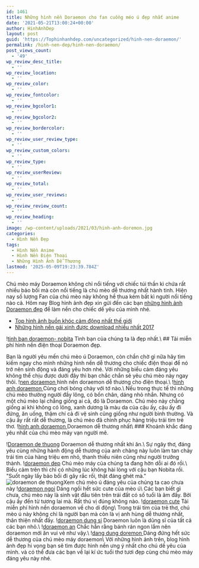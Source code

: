 ```yaml
---
id: 1461
title: Những hình nền Doraemon cho fan cuồng méo ú đẹp nhất anime
date: '2021-05-21T13:00:24+00:00'
author: HinhAnhDep
layout: post
guid: 'https://Tophinhanhdep.com/uncategorized/hinh-nen-doraemon/'
permalink: /hinh-nen-dep/hinh-nen-doraemon/
post_views_count:
  - '49'
wp_review_desc_title:
  - ''
wp_review_location:
  - ''
wp_review_color:
  - ''
wp_review_fontcolor:
  - ''
wp_review_bgcolor1:
  - ''
wp_review_bgcolor2:
  - ''
wp_review_bordercolor:
  - ''
wp_review_user_review_type:
  - ''
wp_review_custom_colors:
  - ''
wp_review_type:
  - ''
wp_review_userReview:
  - ''
wp_review_total:
  - ''
wp_review_user_reviews:
  - ''
wp_review_review_count:
  - ''
wp_review_heading:
  - ''
image: /wp-content/uploads/2021/03/hinh-anh-doremon.jpg
categories:
  - Hình Nền Đẹp
tags:
  - Hình Nền Anime
  - Hình Nền Điện Thoại
  - Những Hình Ảnh Dễ Thương
lastmod: '2025-05-09T19:23:39.784Z'
---
```

Chú mèo máy Doraemon không chỉ nổi tiếng với chiếc túi thần kì chứa rất nhiều bảo bối mà còn nổi tiếng là chú mèo dễ thương nhất hành tinh. Hiện nay số lượng Fan của chú mèo này không hề thua kém bất kì người nổi tiếng nào cả. Hôm nay Blog hình ảnh đẹp xin gửi đến các bạn [những hình ảnh Doraemon đẹp](https://tophinhanhdep.com/hinh-nen-dep/hinh-nen-doraemon/) để làm nền cho chiếc dế yêu của mình nhé.

- [Top hình ảnh buồn khóc cảm động nhất thế giới](https://tophinhanhdep.com/hinh-anh-buon/hinh-anh-buon-khoc/)
- [Những hình nền gái xinh được download nhiều nhất 2017](https://tophinhanhdep.com/hinh-nen-dep/hinh-nen-dien-thoai-gai-xinh/)

\![tinh ban doraemon- nobita](https://tophinhanhdep.com/wp-content/uploads/2021/03/Tinh-ban-Doraemon-Nobita.jpg) Tình bạn của chúng ta là đẹp nhất.\ ## Tải miễn phí hình nền điện thoại Doraemon đẹp.

Bạn là người yêu mến chú mèo ú Doraemon, còn chần chờ gì nữa hãy tìm kiếm ngay cho mình những hình nền dễ thương cho chiếc điện thoại để nó trở nên sinh động và đáng yêu hơn nhé. Với những biểu cảm đáng yêu không thể chịu được dưới đây thì bạn chắc chắn sẽ yêu chú mèo này ngay thôi. \![nen doraemon ](https://tophinhanhdep.com/wp-content/uploads/2021/03/nen-doraemon.jpg) hình nền doraemon dễ thương cho điện thoại.\ \![hinh anh doraemon ](https://tophinhanhdep.com/wp-content/uploads/2021/03/hinh-anh-doremon.jpg) Cùng chơi bóng chày với tớ nào.\ Nếu trong thực tế thì những chú mèo thường người đầy lông, có bốn chân, dáng nhỏ nhắn. Nhưng có một chú mèo lại chẳng giống ai cả, đó là Doraemon. Chú mèo này chẳng giống ai khi không có lông, xanh dương là màu da của cậu ấy, cậu ấy đi đứng, ăn uống, thậm chí cả đi vệ sinh cũng giống như người bình thường. Và cậu ấy rất rất dễ thương, là chú mèo đã chinh phục hàng triệu trái tim trẻ thơ. \![hinh anh doraemon ](https://tophinhanhdep.com/wp-content/uploads/2021/03/hinh-anh-doremon-1.jpg) Doraemon dễ thương nhất\ ### Khoảnh khắc đáng yêu nhất của chú mèo máy vạn người mê.

\![Doraemon de thuong](https://tophinhanhdep.com/wp-content/uploads/2021/03/doremon-de-thuong.jpg) Doraemon dễ thương nhất khi ăn.\ Sự ngây thơ, đáng yêu cùng những hành động dễ thương của anh chàng này luôn làm tan chảy trái tim của hàng triệu em nhỏ, thanh thiếu niên cũng như người trưởng thành. \![doraemon dep](https://tophinhanhdep.com/wp-content/uploads/2021/03/doraemon-dep.jpg) Chú mèo máy của chúng ta đang hờn dỗi ai đó rồi.\ Biểu cảm trên thì chỉ có những lúc không hài lòng với cậu bạn Nobita rồi. "Suốt ngày lấy bảo bối đi gây rắc rối, thật đáng ghét mà." ![doraemon de thuong ](https://tophinhanhdep.com/wp-content/uploads/2021/03/doraemon-de-thuong.jpg)Xem chú mèo ú đáng yêu của chúng ta cao chưa này \![doraemon ngoi](https://tophinhanhdep.com/wp-content/uploads/2021/03/doraemon-ngoi.jpg) Dáng ngồi hết sức cute của mèo ú\ Các bạn biết gì chưa, chú mèo này là sinh vật đầu tiên trên trái đất có số tuổi là âm đấy. Bởi cậu ấy đến từ tương lai mà. Rất thú vị đúng không nào. \![doraemon cute](https://tophinhanhdep.com/wp-content/uploads/2021/03/Doraemon-cute.jpg) Tải miễn phí hình nền doraemon về cho di động\ Trong trái tim của trẻ thơ, chú mèo ú này không chỉ là người bạn mà còn là vị anh hùng dễ thương nhất, thân thiện nhất đấy. \![doraemon dung si](https://tophinhanhdep.com/wp-content/uploads/2021/03/doraemon-dung-si.jpg) Doraemon luôn là dũng sĩ của tất cả các bạn nhỏ.\ \![doraemon an](https://tophinhanhdep.com/wp-content/uploads/2021/03/Doraemon-an.jpg) Chắc hẳn rằng bánh rán ngon lắm nên doraemon mới ăn vui vẻ như vậy.\ \![dang dung doremon ](https://tophinhanhdep.com/wp-content/uploads/2021/03/dang-dung-doraemon.jpg) Dáng đứng hết sức dễ thương của chú mèo máy doraemon\ Với những hình ảnh trên, blog hình ảnh đẹp hi vọng bạn sẽ tìm được hình nền ưng ý nhất cho chú dế yêu của mình. và có thể đưa các bạn về lại kí ức tuổi thơ tươi đẹp cùng chú mèo máy đáng yêu này nhé.

